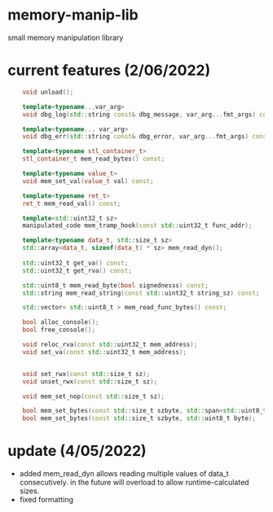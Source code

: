# memory-manip-lib
small memory manipulation library
# current features (2/06/2022)
```cpp
    void unload();

    template<typename...var_arg>
    void dbg_log(std::string const& dbg_message, var_arg...fmt_args) const;

    template<typename... var_arg>
    void dbg_err(std::string const& dbg_error, var_arg...fmt_args) const;

    template<typename stl_container_t>
    stl_container_t mem_read_bytes() const;

    template<typename value_t>
    void mem_set_val(value_t val) const;

    template<typename ret_t>
    ret_t mem_read_val() const;

    template<std::uint32_t sz>
    manipulated_code mem_tramp_hook(const std::uint32_t func_addr);

    template<typename data_t, std::size_t sz>
    std::array<data_t, sizeof(data_t) * sz> mem_read_dyn();
    
    std::uint32_t get_va() const;
    std::uint32_t get_rva() const;

    std::uint8_t mem_read_byte(bool signednesss) const;
    std::string mem_read_string(const std::uint32_t string_sz) const;

    std::vector< std::uint8_t > mem_read_func_bytes() const;

    bool alloc_console();
    bool free_console();

    void reloc_rva(const std::uint32_t mem_address);
    void set_va(const std::uint32_t mem_address);


    void set_rwx(const std::size_t sz);
    void unset_rwx(const std::size_t sz);

    void mem_set_nop(const std::size_t sz);

    bool mem_set_bytes(const std::size_t szbyte, std::span<std::uint8_t> byte_arr);
    bool mem_set_bytes(const std::size_t szbyte, std::uint8_t byte);

```

# update (4/05/2022)
- added mem_read_dyn
allows reading multiple values of data_t consecutively. in the future will overload to allow runtime-calculated sizes.
- fixed formatting

